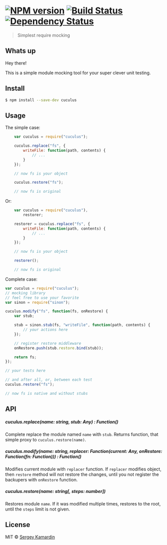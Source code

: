 #  [![NPM version][npm-image]][npm-url] [![Build Status][travis-image]][travis-url] [![Dependency Status][daviddm-image]][daviddm-url]

> Simplest require mocking

## Whats up

Hey there!

This is a simple module mocking tool for your super clever unit testing.

## Install

```sh
$ npm install --save-dev cuculus
```


## Usage

The simple case:

```js
    var cuculus = require("cuculus");

    cuculus.replace("fs", {
        writeFile: function(path, contents) {
            // ...
        }
    });

    // now fs is your object

    cuculus.restore("fs");

    // now fs is original
```

Or:

```js
    var cuculus = require("cuculus"),
        restorer;

    restorer = cuculus.replace("fs", {
        writeFile: function(path, contents) {
            // ...
        }
    });

    // now fs is your object

    restorer();

    // now fs is original
```

Complete case:

```js
var cuculus = require("cuculus");
// mocking library
// feel free to use your favorite
var sinon = require("sinon");

cuculus.modify("fs", function(fs, onRestore) {
    var stub;

    stub = sinon.stub(fs, "writeFile", function(path, contents) {
        // your actions here
    });

    // register restore middleware
    onRestore.push(stub.restore.bind(stub));

    return fs;
});

// your tests here

// and after all, or, between each test
cuculus.restore("fs");

// now fs is native and without stubs
```

## API

##### cuculus.replace(name: string, stub: Any) : Function()

Complete replace the module named `name` with `stub`. Returns function, that
simple proxy to `cuculus.restore(name)`.

##### cuculus.modify(name: string, replacer: Function(current: Any, onRestore: Function(fn: Function))) : Function()

Modifies current module with `replacer` function. If `replacer` modifies object, then `restore`
method will not restore the changes, until you not register the backupers with `onRestore` function.

##### cuculus.restore(name: string[, steps: number])

Restores module `name`. If it was modified multiple times, restores to the root, until the `steps` limit is not given.

## License

MIT © [Sergey Kamardin](https://github.com/gobwas)


[npm-image]: https://badge.fury.io/js/cuculus.svg
[npm-url]: https://npmjs.org/package/cuculus
[travis-image]: https://travis-ci.org/gobwas/cuculus.svg?branch=master
[travis-url]: https://travis-ci.org/gobwas/cuculus
[daviddm-image]: https://david-dm.org/gobwas/cuculus.svg?theme=shields.io
[daviddm-url]: https://david-dm.org/gobwas/cuculus
